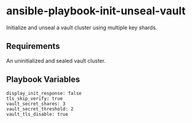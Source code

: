 ansible-playbook-init-unseal-vault
=========

Initialize and unseal a vault cluster using multiple key shards.

Requirements
------------

An uninitialized and sealed vault cluster.

Playbook Variables
--------------

    display_init_response: false
    tls_skip_verify: true
    vault_secret_shares: 3
    vault_secret_threshold: 2
    vault_tls_disable: true
